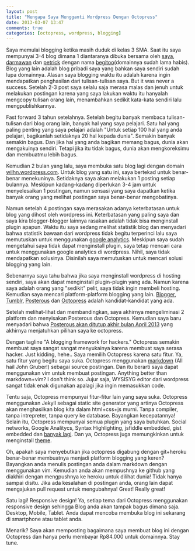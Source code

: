 ```yaml
---
layout: post
title: "Mengapa Saya Mengganti Wordpress Dengan Octopress"
date: 2013-03-07 13:47
comments: true
categories: [octopress, wordpress, blogging]
---
```


Saya memulai blogging ketika masih duduk di kelas 3 SMA. Saat itu saya mempunyai 3-4 blog dimana 1 diantaranya dibuka bersama oleh [saya](http://www.twitter.com/wilhn), [darmawan](http://www.twitter.com/darmawanwang) dan [petrick](http://www.twitter.com/PetrickLim) dengan nama [begitoo](http://www.begitoo.com)(domainnya sudah lama habis). Blog yang lain adalah blog pribadi saya yang bahkan saya sendiri sudah lupa domainnya. Alasan saya blogging waktu itu adalah karena ingin mendapatkan penghasilan dari tulisan-tulisan saya. But it was never a success. Setelah 2-3 post saya selalu saja merasa malas dan jenuh untuk melakukan postingan karena yang saya lakukan waktu itu hanyalah mengcopy tulisan orang lain, menambahkan sedikit kata-kata sendiri lalu mengpublishkannya.

Fast forward 3 tahun setelahnya. Setelah begitu banyak membaca tulisan-tulisan dari blog orang lain, banyak hal yang saya pelajari. Satu hal yang paling penting yang saya pelajari adalah "Untuk setiap 100 hal yang anda pelajari, bagikanlah setidaknya 20 hal kepada dunia". Semakin banyak semakin bagus. Dan jika hal yang anda bagikan memang bagus, dunia akan mengakuinya sendiri. Tetapi jika itu tidak bagus, dunia akan mengkoreksimu dan membuatmu lebih bagus.

Kemudian 2 bulan yang lalu, saya membuka satu blog lagi dengan domain [wilhn.wordpress.com](http://wilhn.wordpress.com). Untuk blog yang satu ini, saya bertekad untuk benar-benar menekuninya. Setidaknya saya akan melakukan 1 posting setiap bulannya. Meskipun kadang-kadang diperlukan 3-4 jam untuk menyelesaikan 1 postingan, namun sensasi yang saya dapatkan ketika banyak orang yang melihat postingan saya benar-benar mengobatinya.

Namun setelah 4 postingan saya merasakan adanya keterbatasan untuk blog yang dihost oleh wordpress ini. Keterbatasan yang paling saya dan saya kira blogger-blogger lainnya rasakan adalah tidak bisa menginstall plugin apapun. Waktu itu saya sedang melihat statistik blog dan menyadari bahwa statistik bawaan dari wordpress tidak begitu terperinci lalu saya memutuskan untuk menggunakan [google analytics](http://google.com/analytics). Meskipun saya sudah mengetahui saya tidak dapat menginstall plugin, saya tetap mencari cara untuk menggunakan google analytics di wordpress. Nihil, saya tidak mendapatkan solusinya. Disinilah saya memutuskan untuk mencari solusi blogging yang lain.

Sebenarnya saya tahu bahwa jika saya menginstall wordpress di hosting sendiri, saya akan dapat menginstall plugin-plugin yang ada. Namun karena saya adalah orang yang "sedikit" pelit, saya tidak ingin membeli hosting. Kemudian saya mencari platform-platform blogging yang lain. [Blogger](http://www.blogger.com/), [Tumblr](http://tumblr.com), [Posterous](https://posterous.com/) dan [Octopress](http://octopress.org) adalah kandidat-kandidat yang ada.

Setelah melihat-lihat dan membandingkan, saya akhirnya mengeliminasi 2 platform dan menyisakan Posterous dan Octopress. Kemudian saya baru menyadari bahwa [Posterous akan ditutup akhir bulan April 2013](http://blog.posterous.com/thanks-from-posterous) yang akhirnya menjatuhkan pilihan saya ke octopress.

Dengan tagline "A blogging framework for hackers." Octopress semakin membuat saya sangat sangat menyukainya karena membuat saya serasa hacker. Just kidding, hehe.. Saya memilih Octopress karena satu fitur. Ya, satu fitur yang begitu saya suka. Octopress menggunakan [markdown](http://daringfireball.net/projects/markdown/) (All hail John Gruber!) sebagai source postingan. Dan itu berarti saya dapat menggunakan vim untuk membuat postingan. Anything better than markdown+vim? I don't think so. Jujur saja, WYSISYG editor dari wordpress sangat tidak enak digunakan apalagi jika ingin memasukkan code.

Tentu saja, Octopress mempunyai fitur-fitur lain yang saya suka. Octopress menggunakan Jekyll sebagai static site generator yang artinya Octopress akan menghasilkan blog kita dalam html+css+js murni. Tanpa compiler, tanpa intrepreter, tanpa query ke database. Bayangkan kecepatannya! Selain itu, Octopress mempunyai semua plugin yang saya butuhkan. Social networks, Google Analitycs, Syntax Highlighting, jsfiddle embedded, gist embedded dan [banyak lagi](https://github.com/imathis/octopress/wiki/3rd-party-plugins). Dan ya, Octopress juga memungkinkan untuk menginstall [theme](https://github.com/imathis/octopress/wiki/3rd-Party-Octopress-Themes).

Oh, apakah saya menyebutkan jika octopress digabung dengan git+heroku benar-benar membuatnya menjadi platform blogging yang keren? Bayangkan anda menulis postingan anda dalam markdown dengan menggunakan vim. Kemudian anda akan mempushnya ke github yang diakhiri dengan mengpushnya ke heroku untuk dilihat dunia! Tidak hanya sampai disitu. Jika ada kesalahan di postingan anda, orang lain dapat mengajukan pull request untuk mengubahnya! Great! Really great!

Satu lagi! Responsive design! Ya, setiap tema dari Octopress menggunakan responsive design sehingga Blog anda akan tampak bagus dimana saja. Desktop, Mobile, Tablet. Anda dapat mencoba membuka blog ini sekarang di smartphone atau tablet anda.

Menarik? Saya akan memposting bagaimana saya membuat blog ini dengan Octopress dan hanya perlu membayar Rp84.000 untuk domainnya. Stay tune.
